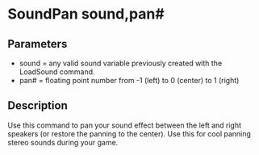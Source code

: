 # SoundPan sound,pan#

## Parameters

- sound = any valid sound variable previously created with the  LoadSound command.
- pan# = floating point number from -1 (left) to 0 (center) to 1 (right)

## Description

Use this command to pan your sound effect between the left and right speakers  (or restore the panning to the center). Use this for cool panning stereo sounds  during your game.
